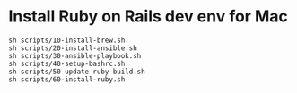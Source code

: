 # Install Ruby on Rails dev env for Mac

~~~
sh scripts/10-install-brew.sh
sh scripts/20-install-ansible.sh
sh scripts/30-ansible-playbook.sh
sh scripts/40-setup-bashrc.sh
sh scripts/50-update-ruby-build.sh
sh scripts/60-install-ruby.sh
~~~

